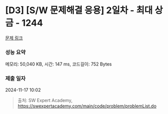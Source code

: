 # [D3] [S/W 문제해결 응용] 2일차 - 최대 상금 - 1244 

[문제 링크](https://swexpertacademy.com/main/code/problem/problemDetail.do?contestProbId=AV15Khn6AN0CFAYD) 

### 성능 요약

메모리: 50,040 KB, 시간: 147 ms, 코드길이: 752 Bytes

### 제출 일자

2024-11-17 10:02



> 출처: SW Expert Academy, https://swexpertacademy.com/main/code/problem/problemList.do